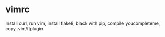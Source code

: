 # vimrc
Install curl, run vim, install flake8, black with pip, compile youcompleteme, copy .vim/ftplugin.

